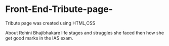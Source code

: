 # Front-End-Tribute-page-
Tribute page was created using HTML,CSS

   About Rohini Bhajibhakare life stages and struggles she faced then how she get good marks in the IAS exam.
